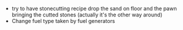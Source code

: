 - try to have stonecutting recipe drop the sand on floor and the pawn bringing the cutted stones (actually it's the other way around)
- Change fuel type taken by fuel generators 